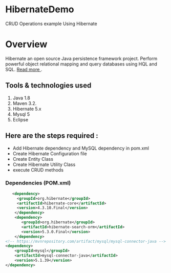 # HibernateDemo
CRUD Operations example Using Hibernate



# Overview
Hibernate an open source Java persistence framework project. Perform powerful object relational mapping and query databases using HQL and SQL. [ Read more ](http://hibernate.org/).

## Tools & technologies used 
1.	Java 1.8
2.	Maven 3.2.
3.	Hibernate 5.x
4.	Mysql 5
5.	Eclipse

## Here are the steps required :
* Add Hibernate dependency and MySQL dependency in pom.xml
* Create Hibernate Configuration file 
* Create Entity Class
* Create Hibernate Utility Class
* execute CRUD methods


###	Dependencies (POM.xml)
```xml
   <dependency>
     <groupId>org.hibernate</groupId>
     <artifactId>hibernate-core</artifactId>
     <version>4.3.10.Final</version>
    </dependency>
    <dependency>
       <groupId>org.hibernate</groupId>
       <artifactId>hibernate-search-orm</artifactId>
       <version>5.3.0.Final</version>
    </dependency>
<!-- https://mvnrepository.com/artifact/mysql/mysql-connector-java -->
<dependency>
    <groupId>mysql</groupId>
    <artifactId>mysql-connector-java</artifactId>
    <version>5.1.39</version>
</dependency> 
```
